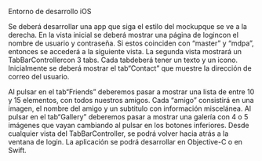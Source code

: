 Entorno de desarrollo iOS

Se deberá desarrollar una app que siga el estilo del mockupque se ve a la derecha.
En la vista inicial se deberá mostrar una página de logincon el nombre de usuario y contraseña. Si estos coinciden con “master” y “mdpa”, entonces se accederá a la siguiente vista.
La segunda vista mostrará un TabBarControllercon 3 tabs. Cada tabdeberá tener un texto y un icono. Inicialmente se deberá mostrar el tab“Contact” que muestre la dirección de correo del usuario.

Al pulsar en el tab“Friends” deberemos pasar a mostrar una lista de entre 10 y 15 elementos, con todos nuestros amigos. Cada “amigo” consistirá en una imagen, el nombre del amigo y un subtitulo con información miscelánea.
Al pulsar en el tab“Gallery” deberemos pasar a mostrar una galería con 4 o 5 imágenes que vayan cambiando al pulsar en los botones inferiores.
Desde cualquier vista del TabBarController, se podrá volver hacia atrás a la ventana de login.
La aplicación se podrá desarrollar en Objective-C o en Swift.

